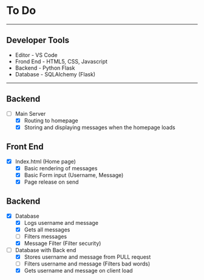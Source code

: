 # To Do

---

## Developer Tools

* Editor - VS Code
* Frond End - HTML5, CSS, Javascript
* Backend - Python Flask
* Database - SQLAlchemy (Flask)

---

## Backend

* [ ] Main Server
    * [x] Routing to homepage
    * [x] Storing and displaying messages when the homepage loads

## Front End
  
* [x] Index.html (Home page)
    * [x] Basic rendering of messages
    * [x] Basic Form input (Username, Message)
    * [x] Page release on send

## Backend

* [x] Database
    * [x] Logs username and message
    * [x] Gets all messages
    * [ ] Filters messages
    * [x] Message Filter (Filter security)
      
* [ ] Database with Back end
    * [x] Stores username and message from PULL request
    * [ ] Filters username and message (Filters bad words)
    * [x] Gets username and message on client load
